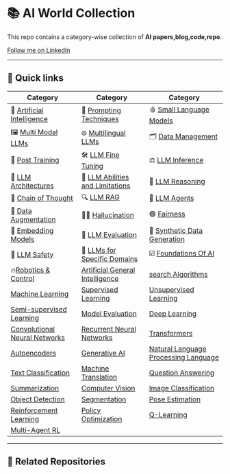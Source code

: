 # 📚 AI World Collection

This repo contains a category-wise collection of **AI  papers,blog,code,repo**.

[Follow me on LinkedIn](https://www.linkedin.com/in/bhoop-singh-gurjar-%F0%9F%87%AE%F0%9F%87%B3-3b41b41a9?lipi=urn%3Ali%3Apage%3Ad_flagship3_profile_view_base_contact_details%3BWPIV8Cs4SKKY%2F1tK%2By7ozw%3D%3D)

---

## 🚀 Quick links

| Category                            | Category                              | Category                            |
|-------------------------------------|----------------------------------------|-------------------------------------|
| 🧠 [Artificial Intelligence](#)     | 🧱 [Prompting Techniques](#)           | 🩸 [Small Language Models](#)       |
| 🖼️ [Multi Modal LLMs](#)           | 🌐 [Multilingual LLMs](#)              | 🗂️ [Data Management](#)            |
| 🔧 [Post Training](#)              | 🛠️ [LLM Fine Tuning](#)               | ⚖️ [LLM Inference](#)              |
| 🧬 [LLM Architectures](#)         | 🧩 [LLM Abilities and Limitations](#)  | 🧠 [LLM Reasoning](#)              |
| 🔗 [Chain of Thought](#)          | 🔍 [LLM RAG](#)                        | 🤖 [LLM Agents](#)                 |
| 🧪 [Data Augmentation](#)         | 😵‍💫 [Hallucination](#)                | 🟢 [Fairness](#)                    |
| 🧱 [Embedding Models](#)          | 🧾 [LLM Evaluation](#)                 | 🧬 [Synthetic Data Generation](#)   |
| 🔴 [LLM Safety](#)                | 🏥 [LLMs for Specific Domains](#)      | ☑️ [Foundations Of AI](#)            |
|🔥[Robotics & Control](#)                          | [Artificial General Intelligence](#)   | [search Algorithms](#)               |
|[Machine Learning ](#)            |[	Supervised Learning ](#)                  |[ Unsupervised Learning](#)              |
|[Semi-supervised Learning](#)           |[ Model Evaluation ](#)                |[Deep Learning ](#)                 |
|[Convolutional Neural Networks](#)      |[ Recurrent Neural Networks](#)             |[ Transformers](#)                       |
|[Autoencoders](#)                       |[Generative AI](#)                         |[Natural Language Processing	Language ](#)|
|[Text Classification](#)                 |[ Machine Translation](#)                  |[Question Answering ](#)                  |
|[Summarization](#)                       |[Computer Vision	](#)                       |[Image Classification](#)                |
|[Object Detection](#)                      |[ Segmentation ](#)                        |[Pose Estimation](#)                   |
|[Reinforcement Learning](#)                 |[	Policy Optimization](#)                     |[ Q-Learning  ](#)                     |
| [Multi-Agent RL ](#)                        |



---

## 📂 Related Repositories


